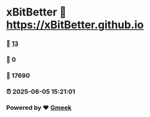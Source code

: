 # xBitBetter :link: https://xBitBetter.github.io 
### :page_facing_up: [13](https://xBitBetter.github.io/tag.html) 
### :speech_balloon: 0 
### :hibiscus: 17690 
### :alarm_clock: 2025-06-05 15:21:01 
### Powered by :heart: [Gmeek](https://github.com/Meekdai/Gmeek)
